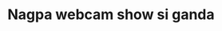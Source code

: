 ---
layout: post
title: Nagpa webcam show si ganda
duration: '13:48'
view: 157
rate: 2
video: 'https://flashservice.xvideos.com/embedframe/14546175'
category: 
 - pinay
 - pov
 - curvy
tags: 
 - pinay-sex
 - nagparaos
 - nene
 - jackpot
 - masterbeat
 - flawless
 - webcam
 - show
priority: 0.9
changefreq: daily
---